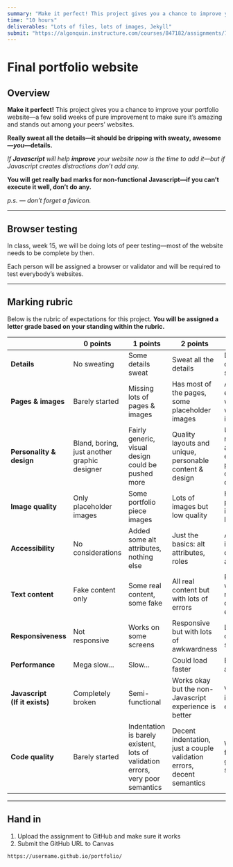 ```yaml
---
summary: "Make it perfect! This project gives you a chance to improve your portfolio website—a few solid weeks of pure improvement to make sure it’s amazing."
time: "10 hours"
deliverables: "Lots of files, lots of images, Jekyll"
submit: "https://algonquin.instructure.com/courses/847182/assignments/7464421"
---
```


# Final portfolio website

## Overview

**Make it perfect!** This project gives you a chance to improve your portfolio website—a few solid weeks of pure improvement to make sure it’s amazing and stands out among your peers’ websites.

**Really sweat all the details—it should be dripping with sweaty, awesome—*you*—details.**

*If **Javascript** will help **improve** your website now is the time to add it—but if Javascript creates distractions don’t add any.*

**You will get really bad marks for non-functional Javascript—if you can’t execute it well, don’t do any.**

*p.s. — don’t forget a favicon.*

---

## Browser testing

In class, week 15, we will be doing lots of peer testing—most of the website needs to be complete by then.

Each person will be assigned a browser or validator and will be required to test everybody’s websites.

---

## Marking rubric

Below is the rubric of expectations for this project. **You will be assigned a letter grade based on your standing within the rubric.**

| | 0 points | 1 points | 2 points | 3 points |
| --- | --- | --- | --- | --- |
| **Details** | No sweating | Some details sweat | Sweat all the details | Disgusting, dripping, sweaty details |
| **Pages & images** | Barely started | Missing lots of pages & images | Has most of the pages, some placeholder images | All pages exist and are well done with complete imagery |
| **Personality & design** | Bland, boring, just another graphic designer | Fairly generic, visual design could be pushed more | Quality layouts and unique, personable content & design | Unique and recognizable as you, with engaging, personable content & design |
| **Image quality** | Only placeholder images | Some portfolio piece images | Lots of images but low quality | High quality portfolio images — and lots of them |
| **Accessibility** | No considerations | Added some alt attributes, nothing else | Just the basics: alt attributes, roles | Accessibility is well considered and tested |
| **Text content** | Fake content only | Some real content, some fake | All real content but with lots of errors | Real content, well written, no grammar or spelling errors |
| **Responsiveness** | Not responsive | Works on some screens | Responsive but with lots of awkwardness | Looks great on all screen sizes |
| **Performance** | Mega slow… | Slow… | Could load faster | Blazing fast awesomeness |
| **Javascript<br>(If it exists)** | Completely broken | Semi-functional | Works okay but the non-Javascript experience is better | Very much improves the experience |
| **Code quality** | Barely started | Indentation is barely existent, lots of validation errors, very poor semantics | Decent indentation, just a couple validation errors, decent semantics | Well indented, fully valid, good semantics |

---

## Hand in

1. Upload the assignment to GitHub and make sure it works
2. Submit the GitHub URL to Canvas

```
https://username.github.io/portfolio/
```
